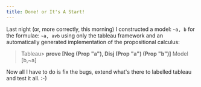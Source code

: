 ```yaml
---
title: Done! or It's A Start!
---
```


Last night (or, more correctly, this morning) I constructed a model: `~a, b`
for the formulae: `~a, a∨b` using only the tableau framework and an
automatically generated implementation of the propositional calculus:

<blockquote>Tableau> <span style="font-weight: bold;">prove [Neg (Prop "a"), Disj (Prop "a") (Prop "b")]</span>
Model [b,~a]</blockquote>

Now all I have to do is fix the bugs, extend what's there to labelled tableau
and test it all. :-)

